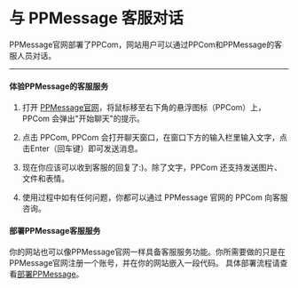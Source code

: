 # 与 PPMessage 客服对话

PPMessage官网部署了PPCom，网站用户可以通过PPCom和PPMessage的客服人员对话。

-------

#### 体验PPMessage的客服服务

1. 打开 [PPMessage官网](https://ppmessage.com)，将鼠标移至右下角的悬浮图标（PPCom）上， PPCom 会弹出"开始聊天"的提示。

2. 点击 PPCom, PPCom 会打开聊天窗口，在窗口下方的输入栏里输入文字，点击Enter（回车键）即可发送消息。

3. 现在你应该可以收到客服的回复了:)。除了文字，PPCom 还支持发送图片、文件和表情。

4. 使用过程中如有任何问题，你都可以通过 PPMessage 官网的 PPCom 向客服咨询。


#### 部署PPMessage客服服务

你的网站也可以像PPMessage官网一样具备客服服务功能。你所需要做的只是在PPMessage官网注册一个账号，并在你的网站嵌入一段代码。
具体部署流程请查看[部署PPMessage](../part2/README.md)。
